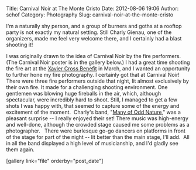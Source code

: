 Title: Carnival Noir at The Monte Cristo
Date: 2012-08-06 19:06
Author: schof
Category: Photography
Slug: carnival-noir-at-the-monte-cristo

I'm a naturally shy person, and a group of burners and goths at a
rooftop party is not exactly my natural setting. Still Charly Gienau,
one of the organizers, made me feel very welcome there, and I certainly
had a blast shooting it!

I was originally drawn to the idea of Carnival Noir by the fire
performers. (The Carnival Noir poster is in the gallery below.) I had a
great time shooting the fire art at the [Xavier Cross
Benefit](http://schof.org/2012/08/06/xavier-cross-benefit-march-2010) in
March, and I wanted an opportunity to further hone my fire photography.
I certainly got that at Carnival Noir!  There were three fire performers
outside that night, lit almost exclusively by their own fire. It made
for a challenging shooting environment. One gentlemen was blowing huge
fireballs in the air, which, although spectacular, were incredibly hard
to shoot. Still, I managed to get a few shots I was happy with, that
seemed to capture some of the energy and excitement of the moment.
 Charly's band, "[Many of Odd Nature](http://www.manyofoddnature.com/),"
was a pleasant surprise -- I really enjoyed their set! There music was
high-energy and well-done, although the crowded stage caused me some
problems as a photographer.   There were burlesque go-go dancers on
platforms in front of the stage for part of the night -- lit better than
the main stage, I'll add.  All in all the band displayed a high level of
musicianship, and I'd gladly see them again.

[gallery link="file" orderby="post\_date"]

